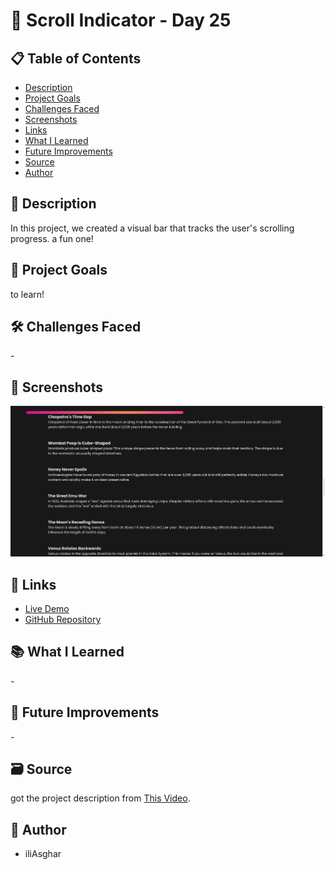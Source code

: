 # 🚀 Scroll Indicator - Day 25

## 📋 Table of Contents

- [Description](#📖-description)
- [Project Goals](#🎯-project-goals)
- [Challenges Faced](#🛠-challenges-faced)
- [Screenshots](#📸-screenshots)
- [Links](#🔗-links)
- [What I Learned](#📚-what-i-learned)
- [Future Improvements](#🚀-future-improvements)
- [Source](#🗃️-source)
- [Author](#👤-author)

## 📖 Description
In this project, we created a visual bar that tracks the user's scrolling progress. a fun one!

## 🎯 Project Goals

to learn!

## 🛠 Challenges Faced

\-

## 📸 Screenshots

![screenshot](<../../project screenshots/25.png>)

## 🔗 Links

- [Live Demo](https://iliasghar.github.io/100-Days--100--Frontend--Challanges/projects/025-%20Scroll%20Indicator/)
- [GitHub Repository](https://github.com/iliAsghar/100-Days--100--Frontend--Challanges/tree/main/projects/025-%20Scroll%20Indicator)

## 📚 What I Learned

\-

## 🚀 Future Improvements

\-

## 🗃️ Source

got the project description from [This Video](https://www.youtube.com/watch?v=6pUjcXYR6oI).

## 👤 Author

- iliAsghar